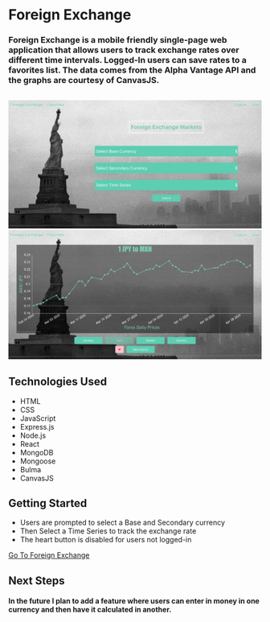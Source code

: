 # Foreign Exchange

### Foreign Exchange is a mobile friendly single-page web application that allows users to track exchange rates over different time intervals. Logged-In users can save rates to a favorites list. The data comes from the Alpha Vantage API and the graphs are courtesy of CanvasJS.

## 
![FX Image](./public/images/fx-landing.jpg)
![FX Image](./public/images/fx-graph.jpg)

## Technologies Used
- HTML
- CSS
- JavaScript
- Express.js
- Node.js
- React
- MongoDB
- Mongoose
- Bulma
- CanvasJS

## Getting Started
- Users are prompted to select a Base and Secondary currency
- Then Select a Time Series to track the exchange rate  
- The heart button is disabled for users not logged-in

[Go To Foreign Exchange](https://fx-tracker.herokuapp.com/)

## Next Steps
#### In the future I plan to add a feature where users can enter in money in one currency and then have it calculated in another.
